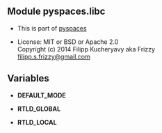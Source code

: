 Module pyspaces.libc
--------------------

* This is part of [pyspaces](https://github.com/Friz-zy/pyspaces)
  

* License: MIT or BSD or Apache 2.0  
Copyright (c) 2014 Filipp Kucheryavy aka Frizzy <filipp.s.frizzy@gmail.com>

Variables
---------
- **DEFAULT_MODE**

- **RTLD_GLOBAL**

- **RTLD_LOCAL**
